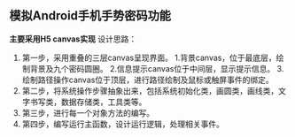 ## 模拟Android手机手势密码功能
**主要采用H5 canvas实现**
设计思路：
1. 第一步，采用重叠的三层canvas呈现界面。
	1.背景canvas，位于最底层，绘制背景及九个密码圆圈。
	2.信息提示canvas位于中间层，显示提示信息。
	3.绘制路径操作canvas位于顶层，进行路径绘制及鼠标或触屏事件的绑定。
2. 第二步，将系统操作步骤抽象出来，包括系统初始化类，画圆类，画线类，文字书写类，数据存储类，工具类等。
3. 第三步，进行每一个对象方法的编写。
4. 第四步，编写运行主函数，设计运行逻辑，处理相关事件。
	
	
	
